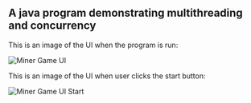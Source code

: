 ## A java program demonstrating multithreading and concurrency
This is an image of the UI when the program is run:

![Miner Game UI](https://user-images.githubusercontent.com/23143183/139425156-2ea2ef42-94a1-449a-9c6e-41eb9a8c36e6.png)

This is an image of the UI when user clicks the start button:

![Miner Game UI Start](https://user-images.githubusercontent.com/23143183/139427266-a3bb715d-be80-48eb-9bb7-4570f39dc1e6.png)

